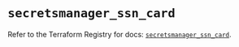 # `secretsmanager_ssn_card`

Refer to the Terraform Registry for docs: [`secretsmanager_ssn_card`](https://registry.terraform.io/providers/keeper-security/secretsmanager/1.1.7/docs/resources/ssn_card).

